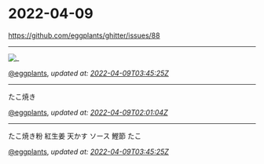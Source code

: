 # 2022-04-09

<https://github.com/eggplants/ghitter/issues/88>

---

![_](https://github.githubassets.com/images/mona-loading-default.gif)

[@eggplants](https://github.com/eggplants), *updated at: [2022-04-09T03:45:25Z](https://github.com/eggplants/ghitter/issues/88#issue-1197455193)*

---

たこ焼き

[@eggplants](https://github.com/eggplants), *updated at: [2022-04-09T02:01:04Z](https://github.com/eggplants/ghitter/issues/88#issuecomment-1093582880)*

---

たこ焼き粉
紅生姜
天かす
ソース
鰹節
たこ

[@eggplants](https://github.com/eggplants), *updated at: [2022-04-09T03:45:25Z](https://github.com/eggplants/ghitter/issues/88#issuecomment-1093649231)*
